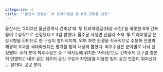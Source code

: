 ```yaml
---
categories: d
title: "‘울산시 건축상’ 투 트라이앵글 등 6개 건축물 선정"
---
```

울산시는 ‘2022년 울산광역시 건축상’에 ‘투 트라이앵글(대상·사진)’을 비롯한 6개 건축물이 수상작으로 선정됐다고 3일 밝혔다. 울주군 서생면 신암리 소재 ‘투 트라이앵글’은 삼각형을 모티브로 한 구상이 창의적이며, 외부 자연 환경을 적극적으로 수용해 전망과 채광의 효과를 극대화했다는 평가를 받아 대상에 뽑혔다. 최우수상은 분야별로 나눠 선정됐다. 주거 분야 최우수상은 중구 약사동에 위치한 ‘사이집’으로 건축주의 요구를 충분히 반영하고 내부 공간 위주의 공간 구성과 자연광을 이용한 빛의 공간 연출이 뛰어났다는 평가다. 공공 분야
